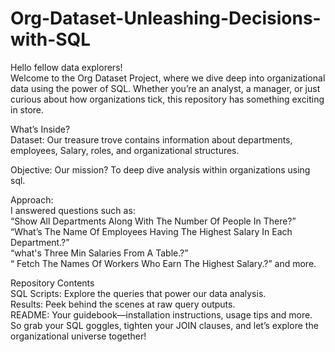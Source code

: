 # Org-Dataset-Unleashing-Decisions-with-SQL

Hello fellow data explorers!   
Welcome to the Org Dataset Project, where we dive deep into organizational data using the power of SQL.
Whether you’re an analyst, a manager, or just curious about how organizations tick, this repository has something exciting in store.

What’s Inside?  
Dataset: Our treasure trove contains information about departments, employees, Salary, roles, and organizational structures.  

Objective: Our mission? To deep dive analysis within organizations using sql.

Approach:  
I answered questions such as:  
“Show All Departments Along With The Number Of People In There?”  
“What’s The Name Of Employees Having The Highest Salary In Each Department.?”  
“what's Three Min Salaries From A Table.?”  
“ Fetch The Names Of Workers Who Earn The Highest Salary.?” and more.  

Repository Contents  
SQL Scripts: Explore the queries that power our data analysis.  
Results: Peek behind the scenes at raw query outputs.  
README: Your guidebook—installation instructions, usage tips and more.  
So grab your SQL goggles, tighten your JOIN clauses, and let’s explore the organizational universe together! 
